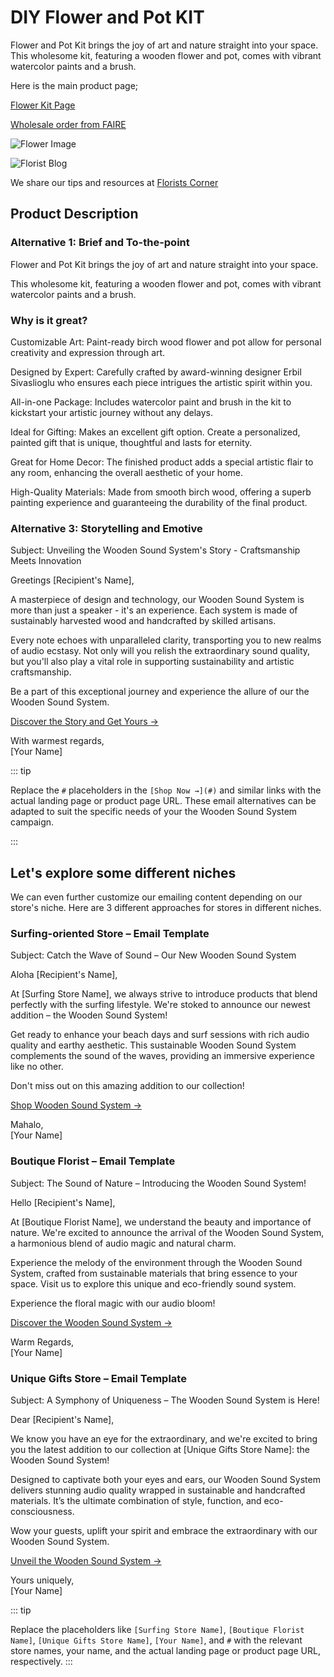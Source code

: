 # DIY Flower and Pot KIT

Flower and Pot Kit brings the joy of art and nature straight into your space. This wholesome kit, featuring a wooden flower and pot, comes with vibrant watercolor paints and a brush.

Here is the main product page;

[Flower Kit Page](https://www.bitti-gitti.com/lovely/flower-kit)

[Wholesale order from FAIRE](https://www.faire.com/product/p_87g678sz4f)

![Flower Image](https://cdn.faire.com/fastly/2427c5e8837ce370630d7eea12386c30d949667b10c873311aeed0777b5e5dd2.jpeg?bg-color=FFFFFF&dpr=1&fit=crop&format=jpg&height=730&width=730)

![Florist Blog](https://uploads-ssl.webflow.com/6202ac1b2e651ed862489cc3/64ac0764d57b0003e40ac74b_Florist-thumb.jpg)

We share our tips and resources at [Florists Corner](https://www.bitti-gitti.com/category/florists-corner)


## Product Description

### Alternative 1: Brief and To-the-point

<CopyInfoBox>
<p>
Flower and Pot Kit brings the joy of art and nature straight into your space.

This wholesome kit, featuring a wooden flower and pot, comes with vibrant watercolor paints and a brush.
</p>
</CopyInfoBox>

### Why is it great?

<CopyInfoBox>
<p>
Customizable Art: Paint-ready birch wood flower and pot allow for personal creativity and expression through art.


Designed by Expert: Carefully crafted by award-winning designer Erbil Sivaslioglu who ensures each piece intrigues the artistic spirit within you.


All-in-one Package: Includes watercolor paint and brush in the kit to kickstart your artistic journey without any delays.


Ideal for Gifting: Makes an excellent gift option. Create a personalized, painted gift that is unique, thoughtful and lasts for eternity.


Great for Home Decor: The finished product adds a special artistic flair to any room, enhancing the overall aesthetic of your home.


High-Quality Materials: Made from smooth birch wood, offering a superb painting experience and guaranteeing the durability of the final product.

</p>
</CopyInfoBox>

### Alternative 3: Storytelling and Emotive

<CopyInfoBox>
<p>
Subject: Unveiling the Wooden Sound System's Story - Craftsmanship Meets Innovation

Greetings [Recipient's Name],

A masterpiece of design and technology, our Wooden Sound System is more than just a speaker - it's an experience. Each system is made of sustainably harvested wood and handcrafted by skilled artisans.

Every note echoes with unparalleled clarity, transporting you to new realms of audio ecstasy. Not only will you relish the extraordinary sound quality, but you'll also play a vital role in supporting sustainability and artistic craftsmanship.

Be a part of this exceptional journey and experience the allure of our the Wooden Sound System.

[Discover the Story and Get Yours →](#)

With warmest regards,<br>
[Your Name]
</p>
</CopyInfoBox>


::: tip

Replace the `#` placeholders in the `[Shop Now →](#)` and similar links with the actual landing page or product page URL. These email alternatives can be adapted to suit the specific needs of your the Wooden Sound System campaign.

:::

## Let's explore some different niches

We can even further customize our emailing content depending on our store's niche. Here are 3 different approaches for stores in different niches.

### Surfing-oriented Store – Email Template
<CopyInfoBox>
<p>
Subject: Catch the Wave of Sound – Our New Wooden Sound System

Aloha [Recipient's Name],

At [Surfing Store Name], we always strive to introduce products that blend perfectly with the surfing lifestyle. We're stoked to announce our newest addition – the Wooden Sound System!

Get ready to enhance your beach days and surf sessions with rich audio quality and earthy aesthetic. This sustainable Wooden Sound System complements the sound of the waves, providing an immersive experience like no other.

Don't miss out on this amazing addition to our collection!

[Shop Wooden Sound System →](#)

Mahalo,<br>
[Your Name]
</p>
</CopyInfoBox>

### Boutique Florist – Email Template
<CopyInfoBox>
<p>

Subject: The Sound of Nature – Introducing the Wooden Sound System!

Hello [Recipient's Name],

At [Boutique Florist Name], we understand the beauty and importance of nature. We're excited to announce the arrival of the Wooden Sound System, a harmonious blend of audio magic and natural charm.

Experience the melody of the environment through the Wooden Sound System, crafted from sustainable materials that bring essence to your space. Visit us to explore this unique and eco-friendly sound system.

Experience the floral magic with our audio bloom!

[Discover the Wooden Sound System →](#)

Warm Regards,<br>
[Your Name]
</p>
</CopyInfoBox>

### Unique Gifts Store – Email Template

<CopyInfoBox>
<p>

Subject: A Symphony of Uniqueness – The Wooden Sound System is Here!

Dear [Recipient's Name],

We know you have an eye for the extraordinary, and we're excited to bring you the latest addition to our collection at [Unique Gifts Store Name]: the Wooden Sound System!

Designed to captivate both your eyes and ears, our Wooden Sound System delivers stunning audio quality wrapped in sustainable and handcrafted materials. It’s the ultimate combination of style, function, and eco-consciousness.

Wow your guests, uplift your spirit and embrace the extraordinary with our Wooden Sound System.

[Unveil the Wooden Sound System →](#)

Yours uniquely,<br>
[Your Name]
</p>
</CopyInfoBox>

::: tip

Replace the placeholders like `[Surfing Store Name]`, `[Boutique Florist Name]`, `[Unique Gifts Store Name]`, `[Your Name]`, and `#` with the relevant store names, your name, and the actual landing page or product page URL, respectively.
:::
